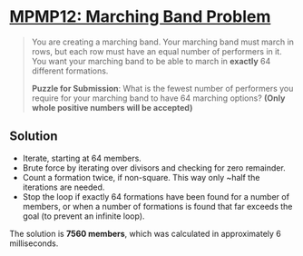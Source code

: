 # [MPMP12: Marching Band Problem](https://www.think-maths.co.uk/marchingband)

> You are creating a marching band. Your marching band must march in rows, but each row must have an equal number of performers in it. You want your marching band to be able to march in **exactly** 64 different formations.
>
> **Puzzle for Submission**: What is the fewest number of performers you require for your marching band to have 64 marching options? **(Only whole positive numbers will be accepted)**

## Solution

- Iterate, starting at 64 members.
- Brute force by iterating over divisors and checking for zero remainder.
- Count a formation twice, if non-square. This way only ~half the iterations are needed.
- Stop the loop if exactly 64 formations have been found for a number of members, or when a number of formations is found that far exceeds the goal (to prevent an infinite loop).

The solution is **7560 members**, which was calculated in approximately 6 milliseconds.
